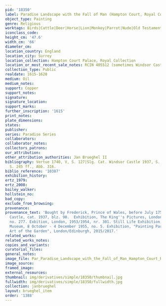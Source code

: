 ```yaml
---
pid: '18350'
label: Paradise Landscape with the Fall of Man (Hampton Court, Royal Collections)
object_type: Painting
genre: Religious
worktags: Birds|Cattle|Deer|Horse|Lion|Monkey|Parrot|Nude|Old Testament|Paradise
iconclass_code:
height_cm: '47.6'
width_cm: '66'
diameter_cm:
location_country: England
location_city: Surrey
location_collection: Hampton Court Palace, Royal Collection
location_or_most_recent_sale_notes: RCIN 405512 (sometimes Windsor Castle)
collection_type: Public
realdate: 1615-1620
medium: Oil
medium_notes:
support: Copper
support_notes:
signature:
signature_location:
support_marks:
further_inscription: '1615'
print_notes:
plate_dimensions:
states:
publisher:
series: Paradise Series
collaborators:
collaborator_notes:
collectors_patrons:
our_attribution:
other_attribution_authorities: Jan Brueghel II
bibliography: Vertue 1740, V, S. 127|Slg. Cat. Windsor Castle 1937, S. 24|Ertz 1979,
  S. 245 ff., Abb. 316.
biblio_reference: '10387'
exhibition_history:
ertz_1979:
ertz_2008:
bailey_walker:
hollstein_no:
bad_copy:
exclude_from_browsing:
provenance:
provenance_text: 'Bought by Frederick, Prince of Wales, before July 1750.  Windsor
  Castle, cat. 1937, blz. 90.  Exhibition, The King''s Pictures, London 1946/1947,
  no. 277. Exbition, London, 1953/1954, nr. 301. Still Life Exhibition, Norwich Castle
  Museum, 8 October - 4 December 1955, no. 5. Exhibition, "Painting Paradise: the
  Art of the Garden", London/Edinburgh, 2015/2017.'
related_works:
related_works_notes:
copies_and_variants:
curatorial_files:
general_notes:
image_file: Par_Paradise_Landscape_with_the_Fall_of_Man_Hampton_Court_Royal_Collections.png
image_source:
framed_image:
external_resources:
thumbnail: img/derivatives/simple/18350/thumbnail.jpg
fullwidth: img/derivatives/simple/18350/fullwidth.jpg
collection: janbrueghel
layout: brueghel_item
order: '1388'
---
```


